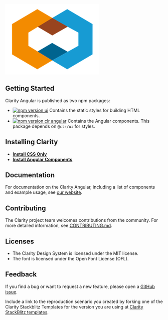 ![Clarity Angular](logo.png)

## Getting Started

Clarity Angular is published as two npm packages:

- [![npm version ui](https://img.shields.io/npm/v/@clr/ui/latest?label=%40clr%2Fui&style=flat-square)](https://www.npmjs.com/package/@clr/ui) Contains the static
  styles for building HTML components.
- [![npm version clr angular](https://img.shields.io/npm/v/@clr/angular/latest?label=%40clr%2Fangular&style=flat-square)](https://www.npmjs.com/package/@clr/angular) Contains the
  Angular components. This package depends on `@clr/ui` for styles.

## Installing Clarity

- **[Install CSS Only](/docs/INSTALLATION.md#installing-clarity-ui)**
- **[Install Angular Components](/docs/INSTALLATION.md#installing-clarity-angular)**

## Documentation

For documentation on the Clarity Angular, including a list of components
and example usage, see [our website](https://angular.clarity.design).

## Contributing

The Clarity project team welcomes contributions from the community. For more
detailed information, see [CONTRIBUTING.md](docs/CONTRIBUTING.md).

## Licenses

- The Clarity Design System is licensed under the MIT license.
- The font is licensed under the Open Font License (OFL).

## Feedback

If you find a bug or want to request a new feature, please open a [GitHub issue](https://github.com/vmware-clarity/ng-clarity/issues).

Include a link to the reproduction scenario you created by forking one of the
Clarity Stackblitz Templates for the version you are using at
[Clarity StackBlitz templates](https://stackblitz.com/@clr-team/).
